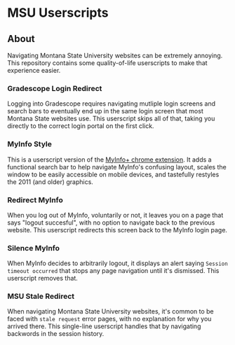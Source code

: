 # MSU Userscripts
## About
Navigating Montana State University websites can be extremely annoying. This repository contains some quality-of-life userscripts to make that experience easier.

### Gradescope Login Redirect
Logging into Gradescope requires navigating mutliple login screens and search bars to eventually end up in the same login screen that most Montana State websites use. This userscript skips all of that, taking you directly to the correct login portal on the first click.

### MyInfo Style
This is a userscript version of the [MyInfo+ chrome extension](https://github.com/FlamedDogo99/MyInfoPlus). It adds a functional search bar to help navigate MyInfo's confusing layout, scales the window to be easily accessible on mobile devices, and tastefully restyles the 2011 (and older) graphics.

### Redirect MyInfo
When you log out of MyInfo, voluntarily or not, it leaves you on a page that says "logout succesful", with no option to navigate back to the previous website. This userscript redirects this screen back to the MyInfo login page.

### Silence MyInfo
When MyInfo decides to arbitrarily logout, it displays an alert saying `Session timeout occurred` that stops any page navigation until it's dismissed. This userscript removes that.

### MSU Stale Redirect
When navigating Montana State University websites, it's common to be faced with  `stale request` error pages, with no explanation for why you arrived there. This single-line userscript handles that by navigating backwords in the session history.
